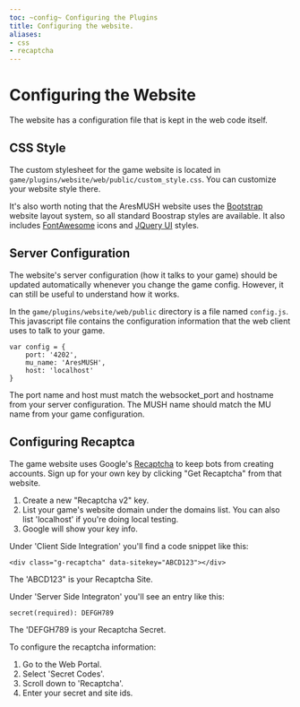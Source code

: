 ```yaml
---
toc: ~config~ Configuring the Plugins
title: Configuring the website.
aliases:
- css
- recaptcha
---
```

# Configuring the Website

The website has a configuration file that is kept in the web code itself.  

## CSS Style

The custom stylesheet for the game website is located in `game/plugins/website/web/public/custom_style.css`.   You can customize your website style there.

It's also worth noting that the AresMUSH website uses the [Bootstrap](http://getbootstrap.com/) website layout system, so all standard Boostrap styles are available.   It also includes [FontAwesome](http://fontawesome.io/icons/) icons and [JQuery UI](https://jqueryui.com/) styles.

## Server Configuration

The website's server configuration (how it talks to your game) should be updated automatically whenever you change the game config.  However, it can still be useful to understand how it works.

In the `game/plugins/website/web/public` directory is a file named `config.js`.  This javascript file contains the configuration information that the web client uses to talk to your game.

    var config = {
        port: '4202',
        mu_name: 'AresMUSH',
        host: 'localhost'
    }

The port name and host must match the websocket_port and hostname from your server configuration.   The MUSH name should match the MU name from your game configuration.

## Configuring Recaptca

The game website uses Google's [Recaptcha](https://www.google.com/recaptcha/intro/) to keep bots from creating accounts.  Sign up for your own key by clicking "Get Recaptcha" from that website.

1. Create a new "Recaptcha v2" key.
2. List your game's website domain under the domains list.  You can also list 'localhost' if you're doing local testing.
3. Google will show your key info.

Under 'Client Side Integration' you'll find a code snippet like this:

`<div class="g-recaptcha" data-sitekey="ABCD123"></div>`

The 'ABCD123" is your Recaptcha Site.

Under 'Server Side Integraton' you'll see an entry like this:

`secret(required): DEFGH789`

The 'DEFGH789 is your Recaptcha Secret.

To configure the recaptcha information:

1. Go to the Web Portal.
2. Select 'Secret Codes'.
3. Scroll down to 'Recaptcha'.
4. Enter your secret and site ids.